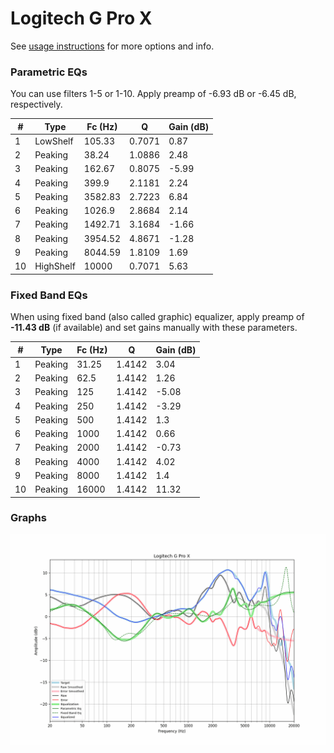 # Logitech G Pro X
See [usage instructions](https://github.com/jaakkopasanen/AutoEq#usage) for more options and info.

### Parametric EQs
You can use filters 1-5 or 1-10. Apply preamp of -6.93 dB or -6.45 dB, respectively.

|   # | Type      |   Fc (Hz) |      Q |   Gain (dB) |
|-----|-----------|-----------|--------|-------------|
|   1 | LowShelf  |    105.33 | 0.7071 |        0.87 |
|   2 | Peaking   |     38.24 | 1.0886 |        2.48 |
|   3 | Peaking   |    162.67 | 0.8075 |       -5.99 |
|   4 | Peaking   |    399.9  | 2.1181 |        2.24 |
|   5 | Peaking   |   3582.83 | 2.7223 |        6.84 |
|   6 | Peaking   |   1026.9  | 2.8684 |        2.14 |
|   7 | Peaking   |   1492.71 | 3.1684 |       -1.66 |
|   8 | Peaking   |   3954.52 | 4.8671 |       -1.28 |
|   9 | Peaking   |   8044.59 | 1.8109 |        1.69 |
|  10 | HighShelf |  10000    | 0.7071 |        5.63 |

### Fixed Band EQs
When using fixed band (also called graphic) equalizer, apply preamp of **-11.43 dB** (if available) and set gains manually with these parameters.

|   # | Type    |   Fc (Hz) |      Q |   Gain (dB) |
|-----|---------|-----------|--------|-------------|
|   1 | Peaking |     31.25 | 1.4142 |        3.04 |
|   2 | Peaking |     62.5  | 1.4142 |        1.26 |
|   3 | Peaking |    125    | 1.4142 |       -5.08 |
|   4 | Peaking |    250    | 1.4142 |       -3.29 |
|   5 | Peaking |    500    | 1.4142 |        1.3  |
|   6 | Peaking |   1000    | 1.4142 |        0.66 |
|   7 | Peaking |   2000    | 1.4142 |       -0.73 |
|   8 | Peaking |   4000    | 1.4142 |        4.02 |
|   9 | Peaking |   8000    | 1.4142 |        1.4  |
|  10 | Peaking |  16000    | 1.4142 |       11.32 |

### Graphs
![](./Logitech%20G%20Pro%20X.png)
